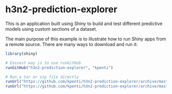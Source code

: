 # h3n2-prediction-explorer

This is an application built using Shiny to build and test different predictive models using custom sections of a dataset.

The main purpose of this example is to illustrate how to run Shiny apps from a remote source.
There are many ways to download and run it:

```R
library(shiny)

# Easiest way is to use runGitHub
runGitHub("h3n2-prediction-explorer", "kpenti")

# Run a tar or zip file directly
runUrl("https://github.com/kpenti/h3n2-prediction-explorer/archive/master.tar.gz")
runUrl("https://github.com/kpenti/h3n2-prediction-explorer/archive/master.zip")
```
